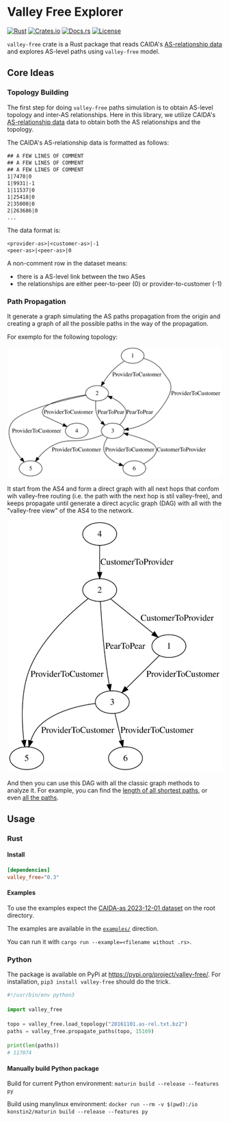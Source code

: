 # Valley Free Explorer

[![Rust](https://github.com/bgpkit/vallye-free/actions/workflows/build.yml/badge.svg)](https://github.com/bgpkit/valley-free/actions/workflows/build.yml)
[![Crates.io](https://img.shields.io/crates/v/valley-free)](https://crates.io/crates/valley-free)
[![Docs.rs](https://docs.rs/valley-free/badge.svg)](https://docs.rs/valley-free)
[![License](https://img.shields.io/crates/l/valley-free)](https://raw.githubusercontent.com/bgpkit/valley-free/main/LICENSE)

`valley-free` crate is a Rust package that reads CAIDA's [AS-relationship data][asrel]
and explores AS-level paths using `valley-free` model.

[asrel]: https://www.caida.org/data/as-relationships/

## Core Ideas

### Topology Building

The first step for doing `valley-free` paths simulation is to obtain AS-level
topology and inter-AS relationships. Here in this library, we utilize CAIDA's
[AS-relationship data][asrel] data to obtain both the AS relationships and the
topology.

The CAIDA's AS-relationship data is formatted as follows:
```
## A FEW LINES OF COMMENT
## A FEW LINES OF COMMENT
## A FEW LINES OF COMMENT
1|7470|0
1|9931|-1
1|11537|0
1|25418|0
2|35000|0
2|263686|0
...
```

The data format is:
```example
<provider-as>|<customer-as>|-1
<peer-as>|<peer-as>|0
```

A non-comment row in the dataset means:
- there is a AS-level link between the two ASes
- the relationships are either peer-to-peer (0) or provider-to-customer (-1)

### Path Propagation

It generate a graph simulating the AS paths propagation from the origin and 
creating a graph of all the possible paths in the way of the propagation.

For exemplo for the following topology:

![](images/base_topology.svg)

It start from the AS4 and form a direct graph with all next hops that confom 
wih valley-free routing (i.e. the path with the next hop is stil valley-free),
and keeps propagate until generate a direct acyclic graph (DAG) with all with the 
"valley-free view" of the AS4 to the network.

![](images/path_topology.svg)

And then you can use this DAG with all the classic graph methods to analyze it.
For example, you can find the [length of all shortest paths](https://docs.rs/petgraph/latest/petgraph/algo/k_shortest_path/fn.k_shortest_path.html),
or even [all the paths](https://docs.rs/petgraph/latest/petgraph/algo/simple_paths/fn.all_simple_paths.html).

## Usage

### Rust

#### Install
``` toml
[dependencies]
valley_free="0.3"
```

#### Examples
To use the examples expect the [CAIDA-as 2023-12-01 dataset](https://publicdata.caida.org/datasets/as-relationships/serial-1/20231201.as-rel.txt.bz2)
on the root directory.

The examples are available in the [`examples/`](examples/) direction.

You can run it with `cargo run --example=<filename without .rs>`.

### Python

The package is available on PyPi at https://pypi.org/project/valley-free/. 
For installation, `pip3 install valley-free` should do the trick.

``` python
#!/usr/bin/env python3

import valley_free

topo = valley_free.load_topology("20161101.as-rel.txt.bz2")
paths = valley_free.propagate_paths(topo, 15169)

print(len(paths))
# 117074
```

#### Manually build Python package 

Build for current Python environment:
`maturin build --release --features py`

Build using manylinux environment:
`docker run --rm -v $(pwd):/io konstin2/maturin build --release --features py`
